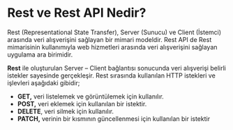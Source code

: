 # Rest ve Rest API Nedir? 
Rest (Representational State Transfer), Server (Sunucu) ve Client (İstemci) arasında veri alışverişini sağlayan bir mimari modeldir. Rest API de Rest mimarisinin kullanımıyla web hizmetleri arasında veri alışverişini sağlayan uygulama ara birimidir.


<b>Rest</b>  ile oluşturulan Server – Client bağlantısı sonucunda veri alışverişi belirli istekler sayesinde gerçekleşir. Rest sırasında kullanılan HTTP istekleri ve işlevleri aşağıdaki gibidir;
- **GET,**  veri listelemek ve görüntülemek için kullanılır.
- **POST,** veri eklemek için kullanılan bir istektir.
- **DELETE**, veri silmek için kullanılır.
- **PATCH,** verinin bir kısmının güncellenmesi için kullanılan bir istektir






